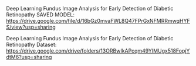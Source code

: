 Deep Learning Fundus Image Analysis for Early Detection of Diabetic Retinopathy SAVED MODEL:       https://drive.google.com/file/d/16bGz0mvaFWL8Q47FPrGxNFMRRmwqHYFS/view?usp=sharing


Deep Learning Fundus Image Analysis for Early Detection of Diabetic Retinopathy Dataset:           https://drive.google.com/drive/folders/13ORBwIkAPcqm49YIMUgx518FopjYdtM6?usp=sharing
